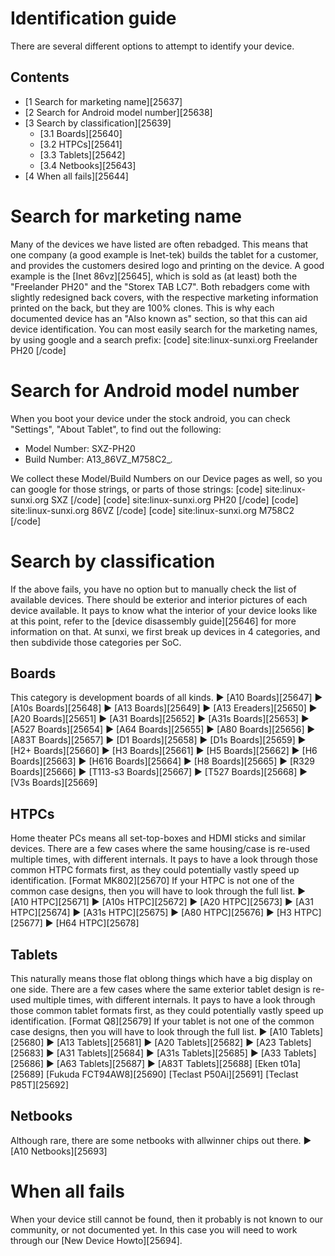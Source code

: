 # Identification guide
There are several different options to attempt to identify your device. 
## Contents
  * [1 Search for marketing name][25637]
  * [2 Search for Android model number][25638]
  * [3 Search by classification][25639]
    * [3.1 Boards][25640]
    * [3.2 HTPCs][25641]
    * [3.3 Tablets][25642]
    * [3.4 Netbooks][25643]
  * [4 When all fails][25644]

# Search for marketing name
Many of the devices we have listed are often rebadged. This means that one company (a good example is Inet-tek) builds the tablet for a customer, and provides the customers desired logo and printing on the device. 
A good example is the [Inet 86vz][25645], which is sold as (at least) both the "Freelander PH20" and the "Storex TAB LC7". Both rebadgers come with slightly redesigned back covers, with the respective marketing information printed on the back, but they are 100% clones. 
This is why each documented device has an "Also known as" section, so that this can aid device identification. You can most easily search for the marketing names, by using google and a search prefix: 
[code] 
    site:linux-sunxi.org Freelander PH20
[/code]
# Search for Android model number
When you boot your device under the stock android, you can check "Settings", "About Tablet", to find out the following: 
  * Model Number: SXZ-PH20
  * Build Number: A13_86VZ_M758C2_*.*

We collect these Model/Build Numbers on our Device pages as well, so you can google for those strings, or parts of those strings: 
[code] 
    site:linux-sunxi.org SXZ
[/code]
[code] 
    site:linux-sunxi.org PH20
[/code]
[code] 
    site:linux-sunxi.org 86VZ
[/code]
[code] 
    site:linux-sunxi.org M758C2
[/code]
# Search by classification
If the above fails, you have no option but to manually check the list of available devices. There should be exterior and interior pictures of each device available. 
It pays to know what the interior of your device looks like at this point, refer to the [device disassembly guide][25646] for more information on that. 
At sunxi, we first break up devices in 4 categories, and then subdivide those categories per SoC. 
## Boards
This category is development boards of all kinds. 
► [A10 Boards][25647]
► [A10s Boards][25648]
► [A13 Boards][25649]
► [A13 Ereaders][25650]
► [A20 Boards][25651]
► [A31 Boards][25652]
► [A31s Boards][25653]
► [A527 Boards][25654]
► [A64 Boards][25655]
► [A80 Boards][25656]
► [A83T Boards][25657]
► [D1 Boards][25658]
► [D1s Boards][25659]
► [H2+ Boards][25660]
► [H3 Boards][25661]
► [H5 Boards][25662]
► [H6 Boards][25663]
► [H616 Boards][25664]
► [H8 Boards][25665]
► [R329 Boards][25666]
► [T113-s3 Boards][25667]
► [T527 Boards][25668]
► [V3s Boards][25669]
## HTPCs
Home theater PCs means all set-top-boxes and HDMI sticks and similar devices. 
There are a few cases where the same housing/case is re-used multiple times, with different internals. It pays to have a look through those common HTPC formats first, as they could potentially vastly speed up identification. 
[Format MK802][25670]
If your HTPC is not one of the common case designs, then you will have to look through the full list. 
► [A10 HTPC][25671]
► [A10s HTPC][25672]
► [A20 HTPC][25673]
► [A31 HTPC][25674]
► [A31s HTPC][25675]
► [A80 HTPC][25676]
► [H3 HTPC][25677]
► [H64 HTPC][25678]
## Tablets
This naturally means those flat oblong things which have a big display on one side. 
There are a few cases where the same exterior tablet design is re-used multiple times, with different internals. It pays to have a look through those common tablet formats first, as they could potentially vastly speed up identification. 
[Format Q8][25679]
If your tablet is not one of the common case designs, then you will have to look through the full list. 
► [A10 Tablets][25680]
► [A13 Tablets][25681]
► [A20 Tablets][25682]
► [A23 Tablets][25683]
► [A31 Tablets][25684]
► [A31s Tablets][25685]
► [A33 Tablets][25686]
► [A63 Tablets][25687]
► [A83T Tablets][25688]
[Eken t01a][25689]
[Fukuda FCT94AW8][25690]
[Teclast P50Ai][25691]
[Teclast P85T][25692]
## Netbooks
Although rare, there are some netbooks with allwinner chips out there. 
► [A10 Netbooks][25693]
# When all fails
When your device still cannot be found, then it probably is not known to our community, or not documented yet. In this case you will need to work through our [New Device Howto][25694].
